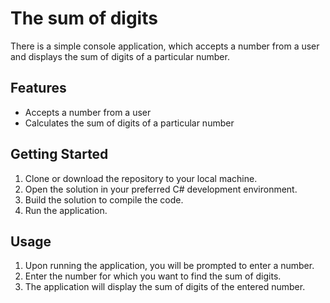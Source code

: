 # The sum of digits
There is a simple console application, which accepts a number from a user and displays the sum of digits of a particular number.

## Features
- Accepts a number from a user
- Calculates the sum of digits of a particular number

## Getting Started
1. Clone or download the repository to your local machine.
2. Open the solution in your preferred C# development environment.
3. Build the solution to compile the code.
4. Run the application.

## Usage
1. Upon running the application, you will be prompted to enter a number.
2. Enter the number for which you want to find the sum of digits.
3. The application will display the sum of digits of the entered number.